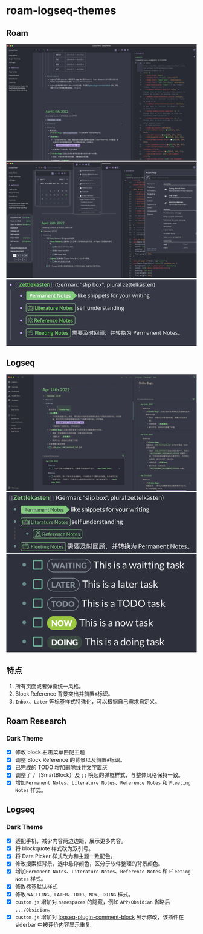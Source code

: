 # roam-logseq-themes

## Roam
![](Snipaste_2022-04-17_10-52-33.png)
![](Snipaste_2022-04-17_11-13-10.png)
![](Snipaste_2022-04-25_22-14-08.png)

## Logseq
![](Snipaste_2022-04-17_14-47-32.png)
![](Snipaste_2022-04-25_22-14-25.png)
![](Snipaste_2022-04-26_10-50-08.png)

## 特点
1. 所有页面或者弹窗统一风格。
2. Block Reference 背景突出并前置`#`标识。
3. `Inbox`、`Later` 等标签样式特殊化，可以根据自己需求自定义。

## Roam Research

### Dark Theme
   - [x] 修改 block 右击菜单匹配主题
   - [x] 调整 Block Reference 的背景以及前置`#`标识。
   - [x] 已完成的 TODO 增加删除线并文字置灰
   - [x] 调整了 `/`（SmartBlock）及 `;;` 唤起的弹框样式，与整体风格保持一致。
   - [x] 增加`Permanent Notes`、`Literature Notes`、`Reference Notes` 和 `Fleeting Notes` 样式。
## Logseq

### Dark Theme
   - [x] 适配手机，减少内容两边边距，展示更多内容。
   - [x] 将 blockquote 样式改为双引号。
   - [x] 将 Date Picker 样式改为和主题一致配色。
   - [x] 修改搜索框背景，选中悬停颜色，区分于软件整理的背景颜色。
   - [x] 增加`Permanent Notes`、`Literature Notes`、`Reference Notes` 和 `Fleeting Notes` 样式。
   - [x] 修改标签默认样式
   - [x] 修改 `WAITTING`、`LATER`、`TODO`、`NOW`、`DOING` 样式。
   - [x] `custom.js` 增加对 `namespaces` 的隐藏，例如 `APP/Obsidian` 省略后 `.../Obsidian`。
   - [x] `custom.js` 增加对 [logseq-plugin-comment-block](https://github.com/vipzhicheng/logseq-plugin-comment-block) 展示修改，该插件在 siderbar 中被评价内容显示重复。